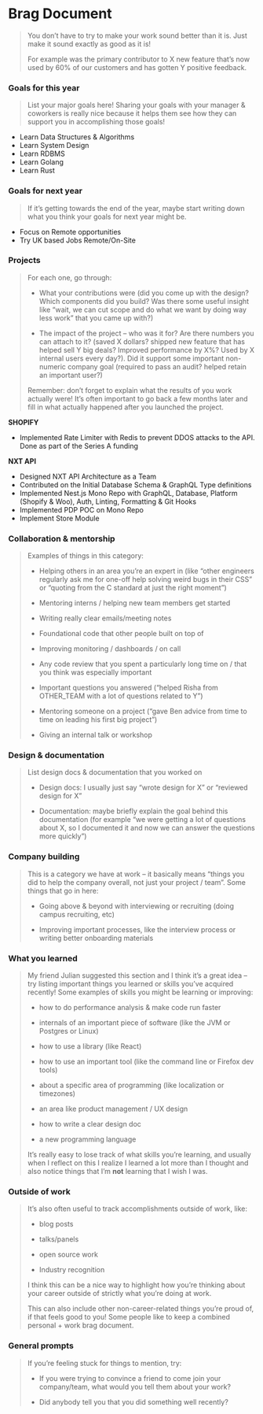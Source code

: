 # Brag Document

> 
> You don’t have to try to make your work sound better than it is. Just make it sound exactly as good as it is! 
> 
> For example was the primary contributor to X new feature that’s now used by 60% of our customers and has gotten Y positive feedback.
> 

### Goals for this year

>
> List your major goals here! Sharing your goals with your manager & coworkers is really nice because it helps them see how they can support you in accomplishing those goals!
> 

- Learn Data Structures & Algorithms
- Learn System Design
- Learn RDBMS
- Learn Golang
- Learn Rust

### Goals for next year

> 
> If it’s getting towards the end of the year, maybe start writing down what you think your goals for next year might be.
> 

- Focus on Remote opportunities
- Try UK based Jobs Remote/On-Site

### Projects

> 
> For each one, go through:
> 
> - What your contributions were (did you come up with the design? Which components did you build? Was there some useful insight like “wait, we can cut scope and do what we want by doing way less work” that you came up with?)
> 
> - The impact of the project – who was it for? Are there numbers you can attach to it? (saved X dollars? shipped new feature that has helped sell Y big deals? Improved performance by X%? Used by X internal users every day?). Did it support some important non-numeric company goal (required to pass an audit? helped retain an important user?)
>  
> Remember: don’t forget to explain what the results of you work actually were! It’s often important to go back a few months later and fill in what actually happened after you launched the project.
> 

**SHOPIFY**

- Implemented Rate Limiter with Redis to prevent DDOS attacks to the API. Done as part of the Series A funding

**NXT API**

- Designed NXT API Architecture as a Team
- Contributed on the Initial Database Schema & GraphQL Type definitions
- Implemented Nest.js Mono Repo with GraphQL, Database, Platform (Shopify & Woo), Auth, Linting, Formatting & Git Hooks
- Implemented PDP POC on Mono Repo
- Implement Store Module

### Collaboration & mentorship

> 
> Examples of things in this category:
> 
> - Helping others in an area you’re an expert in (like “other engineers regularly ask me for one-off help solving weird bugs in their CSS” or “quoting from the C standard at just the right moment”)
> 
> - Mentoring interns / helping new team members get started
> 
> - Writing really clear emails/meeting notes
> 
> - Foundational code that other people built on top of
> 
> - Improving monitoring / dashboards / on call
>  
> - Any code review that you spent a particularly long time on / that you think was especially important
> 
> - Important questions you answered (“helped Risha from OTHER_TEAM with a lot of questions related to Y”)
> 
> - Mentoring someone on a project (“gave Ben advice from time to time on leading his first big project”)
> 
> - Giving an internal talk or workshop
> 

### Design & documentation

> 
> List design docs & documentation that you worked on
> 
> - Design docs: I usually just say “wrote design for X” or “reviewed design for X”
> 
> - Documentation: maybe briefly explain the goal behind this documentation (for example “we were getting a lot of questions about X, so I documented it and now we can answer the questions more quickly”)
> 

### Company building

> 
> This is a category we have at work – it basically means “things you did to help the company overall, not just your project / team”. Some things that go in here:
> 
> - Going above & beyond with interviewing or recruiting (doing campus recruiting, etc)
> 
> - Improving important processes, like the interview process or writing better onboarding materials
> 

### What you learned

> 
> My friend Julian suggested this section and I think it’s a great idea – try listing important things you learned or skills you’ve acquired recently! Some examples of skills you might be learning or improving:
> 
> - how to do performance analysis & make code run faster
> 
> - internals of an important piece of software (like the JVM or Postgres or Linux)
> 
> - how to use a library (like React)
> 
> - how to use an important tool (like the command line or Firefox dev tools)
> 
> - about a specific area of programming (like localization or timezones)
> 
> - an area like product management / UX design
> 
> - how to write a clear design doc
> 
> - a new programming language
> 
> It’s really easy to lose track of what skills you’re learning, and usually when I reflect on this I realize I learned a lot more than I thought and also notice things that I’m **not** learning that I wish I was.
> 

### Outside of work

> 
> It’s also often useful to track accomplishments outside of work, like:
> 
> - blog posts
> 
> - talks/panels
> 
> - open source work
> 
> - Industry recognition
> 
> I think this can be a nice way to highlight how you’re thinking about your career outside of strictly what you’re doing at work.
> 
> This can also include other non-career-related things you’re proud of, if that feels good to you! Some people like to keep a combined personal + work brag document.
> 

### General prompts

> 
> If you’re feeling stuck for things to mention, try:
> 
> - If you were trying to convince a friend to come join your company/team, what would you tell them about your work?
> 
> - Did anybody tell you that you did something well recently?
> 